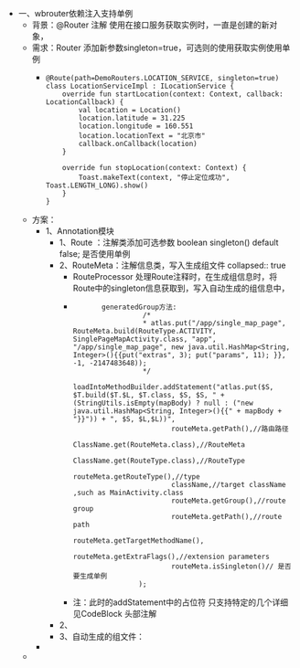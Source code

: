 - 一、wbrouter依赖注入支持单例
	- 背景：@Router 注解 使用在接口服务获取实例时，一直是创建的新对象，
	- 需求：Router 添加新参数singleton=true，可选则的使用获取实例使用单例
		- ```
		  @Route(path=DemoRouters.LOCATION_SERVICE, singleton=true)
		  class LocationServiceImpl : ILocationService {
		      override fun startLocation(context: Context, callback: LocationCallback) {
		          val location = Location()
		          location.latitude = 31.225
		          location.longitude = 160.551
		          location.locationText = "北京市"
		          callback.onCallback(location)
		      }
		  
		      override fun stopLocation(context: Context) {
		          Toast.makeText(context, "停止定位成功", Toast.LENGTH_LONG).show()
		      }
		  }
		  ```
	- 方案：
		- 1、Annotation模块
			- 1、Route ：注解类添加可选参数 boolean singleton() default false; 是否使用单例
			- 2、RouteMeta：注解信息类，写入生成组文件
			  collapsed:: true
				- RouteProcessor 处理Route注释时，在生成组信息时，将Route中的singleton信息获取到，写入自动生成的组信息中，
				- ```
				         generatedGroup方法:          
				                   /*
				                   * atlas.put("/app/single_map_page", RouteMeta.build(RouteType.ACTIVITY, SinglePageMapActivity.class, "app", "/app/single_map_page", new java.util.HashMap<String, Integer>(){{put("extras", 3); put("params", 11); }}, -1, -2147483648));
				                   */
				                  loadIntoMethodBuilder.addStatement("atlas.put($S, $T.build($T.$L, $T.class, $S, $S, " + (StringUtils.isEmpty(mapBody) ? null : ("new java.util.HashMap<String, Integer>(){{" + mapBody + "}}")) + ", $S, $L,$L))",
				                          routeMeta.getPath(),//路由路径
				                          ClassName.get(RouteMeta.class),//RouteMeta
				                          ClassName.get(RouteType.class),//RouteType
				                          routeMeta.getRouteType(),//type
				                          className,//target className ,such as MainActivity.class
				                          routeMeta.getGroup(),//route group
				                          routeMeta.getPath(),//route path
				                          routeMeta.getTargetMethodName(),
				                          routeMeta.getExtraFlags(),//extension parameters
				                          routeMeta.isSingleton()// 是否要生成单例
				                  );
				  ```
				- 注：此时的addStatement中的占位符 只支持特定的几个详细见CodeBlock 头部注解
			- 2、
			- 3、自动生成的组文件：
		-
	-
